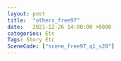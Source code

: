 ```yaml
---
layout: post
title:  "others_free97"
date:   2021-12-26 14:00:00 +0000
categories: Etc
Tags: Story Etc
SceneCode: ["scene_free97_q1_s20"]
---
```

